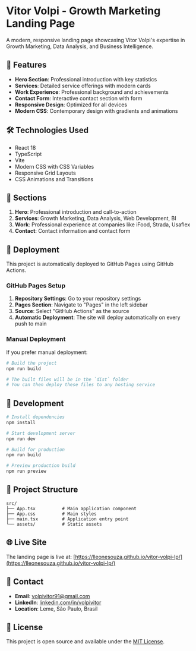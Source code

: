 # Vitor Volpi - Growth Marketing Landing Page

A modern, responsive landing page showcasing Vitor Volpi's expertise in Growth Marketing, Data Analysis, and Business Intelligence.

## 🚀 Features

- **Hero Section**: Professional introduction with key statistics
- **Services**: Detailed service offerings with modern cards
- **Work Experience**: Professional background and achievements
- **Contact Form**: Interactive contact section with form
- **Responsive Design**: Optimized for all devices
- **Modern CSS**: Contemporary design with gradients and animations

## 🛠️ Technologies Used

- React 18
- TypeScript
- Vite
- Modern CSS with CSS Variables
- Responsive Grid Layouts
- CSS Animations and Transitions

## 📱 Sections

1. **Hero**: Professional introduction and call-to-action
2. **Services**: Growth Marketing, Data Analysis, Web Development, BI
3. **Work**: Professional experience at companies like iFood, Strada, Usaflex
4. **Contact**: Contact information and contact form

## 🚀 Deployment

This project is automatically deployed to GitHub Pages using GitHub Actions.

### GitHub Pages Setup

1. **Repository Settings**: Go to your repository settings
2. **Pages Section**: Navigate to "Pages" in the left sidebar
3. **Source**: Select "GitHub Actions" as the source
4. **Automatic Deployment**: The site will deploy automatically on every push to main

### Manual Deployment

If you prefer manual deployment:

```bash
# Build the project
npm run build

# The built files will be in the `dist` folder
# You can then deploy these files to any hosting service
```

## 🔧 Development

```bash
# Install dependencies
npm install

# Start development server
npm run dev

# Build for production
npm run build

# Preview production build
npm run preview
```

## 📁 Project Structure

```
src/
├── App.tsx          # Main application component
├── App.css          # Main styles
├── main.tsx         # Application entry point
└── assets/          # Static assets
```

## 🌐 Live Site

The landing page is live at: [https://lleonesouza.github.io/vitor-volpi-lp/](https://lleonesouza.github.io/vitor-volpi-lp/)

## 📧 Contact

- **Email**: volpivitor91@gmail.com
- **LinkedIn**: [linkedin.com/in/volpivitor](https://www.linkedin.com/in/volpivitor)
- **Location**: Leme, São Paulo, Brasil

## 📄 License

This project is open source and available under the [MIT License](LICENSE).
